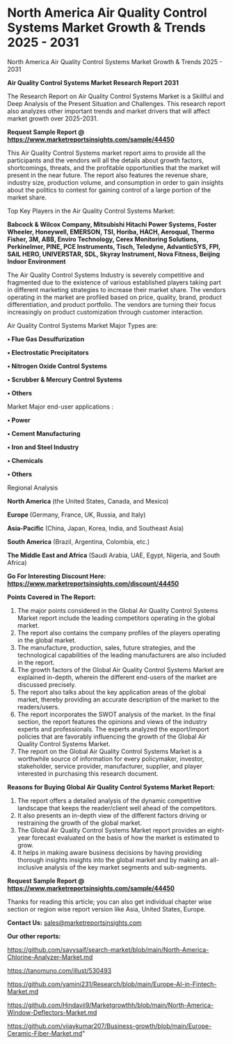 # North America Air Quality Control Systems Market Growth & Trends 2025 - 2031
North America Air Quality Control Systems Market Growth & Trends 2025 - 2031

<strong>Air Quality Control Systems Market Research Report 2031</strong>

The Research Report on Air Quality Control Systems Market is a Skillful and Deep Analysis of the Present Situation and Challenges. This research report also analyzes other important trends and market drivers that will affect market growth over 2025-2031.

<strong>Request Sample Report @ <a href=https://www.marketreportsinsights.com/sample/44450>https://www.marketreportsinsights.com/sample/44450</a></strong>

This Air Quality Control Systems market report aims to provide all the participants and the vendors will all the details about growth factors, shortcomings, threats, and the profitable opportunities that the market will present in the near future. The report also features the revenue share, industry size, production volume, and consumption in order to gain insights about the politics to contest for gaining control of a large portion of the market share.

Top Key Players in the Air Quality Control Systems Market:

<strong>Babcock & Wilcox Company, Mitsubishi Hitachi Power Systems, Foster Wheeler, Honeywell, EMERSON, TSI, Horiba, HACH, Aeroqual, Thermo Fisher, 3M, ABB, Enviro Technology, Cerex Monitoring Solutions, Perkinelmer, PINE, PCE Instruments, Tisch, Teledyne, AdvanticSYS, FPI, SAIL HERO, UNIVERSTAR, SDL, Skyray Instrument, Nova Fitness, Beijing Indoor Environment</strong>

The Air Quality Control Systems Industry is severely competitive and fragmented due to the existence of various established players taking part in different marketing strategies to increase their market share. The vendors operating in the market are profiled based on price, quality, brand, product differentiation, and product portfolio. The vendors are turning their focus increasingly on product customization through customer interaction.

Air Quality Control Systems Market Major Types are:

<strong>•  Flue Gas Desulfurization

•  Electrostatic Precipitators

•  Nitrogen Oxide Control Systems

•  Scrubber & Mercury Control Systems

•  Others</strong>

Market Major end-user applications :

<strong>•  Power

•  Cement Manufacturing

•  Iron and Steel Industry

•  Chemicals

•  Others</strong>

Regional Analysis

</u><strong><b>North America</b></strong> (the United States, Canada, and Mexico)

<strong><b>Europe </b></strong>(Germany, France, UK, Russia, and Italy)

<strong><b>Asia-Pacific</b></strong> (China, Japan, Korea, India, and Southeast Asia)

<strong><b>South America</b></strong> (Brazil, Argentina, Colombia, etc.)

<strong><b>The Middle East and Africa</b></strong> (Saudi Arabia, UAE, Egypt, Nigeria, and South Africa)

<strong>Go For Interesting Discount Here: <a href=https://www.marketreportsinsights.com/discount/44450>https://www.marketreportsinsights.com/discount/44450</a></strong>

<strong>Points Covered in The Report:</strong>
<ol>
  <li>The major points considered in the Global Air Quality Control Systems Market report include the leading competitors operating in the global market.</li>
  <li>The report also contains the company profiles of the players operating in the global market.</li>
  <li>The manufacture, production, sales, future strategies, and the technological capabilities of the leading manufacturers are also included in the report.</li>
  <li>The growth factors of the Global Air Quality Control Systems Market are explained in-depth, wherein the different end-users of the market are discussed precisely.</li>
  <li>The report also talks about the key application areas of the global market, thereby providing an accurate description of the market to the readers/users.</li>
  <li>The report incorporates the SWOT analysis of the market. In the final section, the report features the opinions and views of the industry experts and professionals. The experts analyzed the export/import policies that are favorably influencing the growth of the Global Air Quality Control Systems Market.</li>
  <li>The report on the Global Air Quality Control Systems Market is a worthwhile source of information for every policymaker, investor, stakeholder, service provider, manufacturer, supplier, and player interested in purchasing this research document.</li>
</ol>
<strong>Reasons for Buying Global Air Quality Control Systems Market Report:</strong>

<ol>
  <li>The report offers a detailed analysis of the dynamic competitive landscape that keeps the reader/client well ahead of the competitors.</li>
  <li>It also presents an in-depth view of the different factors driving or restraining the growth of the global market.</li>
  <li>The Global Air Quality Control Systems Market report provides an eight-year forecast evaluated on the basis of how the market is estimated to grow.</li>
  <li>It helps in making aware business decisions by having providing thorough insights insights into the global market and by making an all-inclusive analysis of the key market segments and sub-segments.</li>
</ol>
<strong>Request Sample Report @ <a href=https://www.marketreportsinsights.com/sample/44450>https://www.marketreportsinsights.com/sample/44450</a></strong>


Thanks for reading this article; you can also get individual chapter wise section or region wise report version like Asia, United States, Europe.

<strong>Contact Us:</strong>
sales@marketreportsinsights.com

<strong>Our other reports:</strong>

<a href=https://github.com/sayysaif/search-market/blob/main/North-America-Chlorine-Analyzer-Market.md>https://github.com/sayysaif/search-market/blob/main/North-America-Chlorine-Analyzer-Market.md</a>

<a href=https://tanomuno.com/illust/530493>https://tanomuno.com/illust/530493</a>

<a href=https://github.com/yamini231/Research/blob/main/Europe-AI-in-Fintech-Market.md>https://github.com/yamini231/Research/blob/main/Europe-AI-in-Fintech-Market.md</a>

<a href=https://github.com/Hindavii9/Marketgrowthh/blob/main/North-America-Window-Deflectors-Market.md>https://github.com/Hindavii9/Marketgrowthh/blob/main/North-America-Window-Deflectors-Market.md</a>

<a href=https://github.com/vijaykumar207/Business-growth/blob/main/Europe-Ceramic-Fiber-Market.md>https://github.com/vijaykumar207/Business-growth/blob/main/Europe-Ceramic-Fiber-Market.md</a>"
